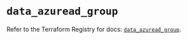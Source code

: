 # `data_azuread_group`

Refer to the Terraform Registry for docs: [`data_azuread_group`](https://registry.terraform.io/providers/hashicorp/azuread/2.53.0/docs/data-sources/group).
